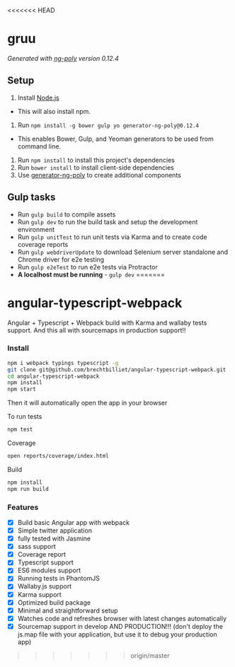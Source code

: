 <<<<<<< HEAD
# gruu

*Generated with [ng-poly](https://github.com/dustinspecker/generator-ng-poly/tree/v0.12.4) version 0.12.4*

## Setup
1. Install [Node.js](http://nodejs.org/)
 - This will also install npm.
1. Run `npm install -g bower gulp yo generator-ng-poly@0.12.4`
 - This enables Bower, Gulp, and Yeoman generators to be used from command line.
1. Run `npm install` to install this project's dependencies
1. Run `bower install` to install client-side dependencies
1. Use [generator-ng-poly](https://github.com/dustinspecker/generator-ng-poly) to create additional components

## Gulp tasks
- Run `gulp build` to compile assets
- Run `gulp dev` to run the build task and setup the development environment
- Run `gulp unitTest` to run unit tests via Karma and to create code coverage reports
- Run `gulp webdriverUpdate` to download Selenium server standalone and Chrome driver for e2e testing
- Run `gulp e2eTest` to run e2e tests via Protractor
 - **A localhost must be running** - `gulp dev`
=======
# angular-typescript-webpack

Angular + Typescript + Webpack build with Karma and wallaby tests support.
And this all with sourcemaps in production support!!

### Install

```sh
npm i webpack typings typescript -g
git clone git@github.com/brechtbilliet/angular-typescript-webpack.git
cd angular-typescript-webpack
npm install
npm start
```

Then it will automatically open the app in your browser

To run tests

```sh
npm test
```

Coverage

```sh
open reports/coverage/index.html
```

Build
```sh
npm install
npm run build
```


### Features

- [x] Build basic Angular app with webpack
- [x] Simple twitter application
- [x] fully tested with Jasmine
- [x] sass support
- [x] Coverage report
- [x] Typescript support
- [x] ES6 modules support
- [x] Running tests in PhantomJS
- [x] Wallaby.js support
- [x] Karma support
- [x] Optimized build package
- [x] Minimal and straightforward setup
- [x] Watches code and refreshes browser with latest changes automatically
- [x] Sourcemap support in develop AND PRODUCTION!!! (don't deploy the js.map file with your application, but use it to debug your production app)
>>>>>>> origin/master
